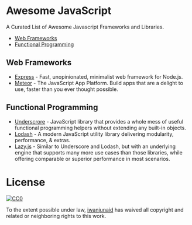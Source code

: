 # Awesome JavaScript

A Curated List of Awesome Javascript Frameworks and Libraries.

* [Web Frameworks](#web-frameworks)
* [Functional Programming](#functional-programming)

## Web Frameworks

* [Express](http://expressjs.com) - Fast, unopinionated, minimalist web framework for Node.js.
* [Meteor](https://www.meteor.com) - The JavaScript App Platform. Build apps that are a delight to use, faster than you ever thought possible.

## Functional Programming

* [Underscrore](http://underscorejs.org/) - JavaScript library that provides a whole mess of useful functional programming helpers without extending any built-in objects.
* [Lodash](https://lodash.com/) - A modern JavaScript utility library delivering modularity, performance, & extras.
* [Lazy.js](http://danieltao.com/lazy.js/) - Similar to Underscore and Lodash, but with an underlying engine that supports many more use cases than those libraries, while offering comparable or superior performance in most scenarios.

# License

[![CC0](http://i.creativecommons.org/p/zero/1.0/88x31.png)](http://creativecommons.org/publicdomain/zero/1.0/)

To the extent possible under law, [iwanjunaid](https://github.com/iwanjunaid) has waived all copyright and related or neighboring rights to this work.
